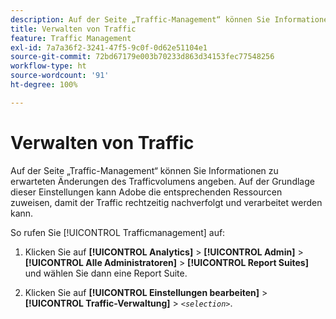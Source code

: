 ```yaml
---
description: Auf der Seite „Traffic-Management“ können Sie Informationen zu erwarteten Änderungen des Trafficvolumens angeben. Auf der Grundlage dieser Einstellungen kann Adobe die entsprechenden Ressourcen zuweisen, damit der Traffic rechtzeitig nachverfolgt und verarbeitet werden kann.
title: Verwalten von Traffic
feature: Traffic Management
exl-id: 7a7a36f2-3241-47f5-9c0f-0d62e51104e1
source-git-commit: 72bd67179e003b70233d863d34153fec77548256
workflow-type: ht
source-wordcount: '91'
ht-degree: 100%

---
```


# Verwalten von Traffic

Auf der Seite „Traffic-Management“ können Sie Informationen zu erwarteten Änderungen des Trafficvolumens angeben. Auf der Grundlage dieser Einstellungen kann Adobe die entsprechenden Ressourcen zuweisen, damit der Traffic rechtzeitig nachverfolgt und verarbeitet werden kann.

So rufen Sie [!UICONTROL Trafficmanagement] auf:

1. Klicken Sie auf **[!UICONTROL Analytics]** > **[!UICONTROL Admin]** > **[!UICONTROL Alle Administratoren]** > **[!UICONTROL Report Suites]** und wählen Sie dann eine Report Suite.

1. Klicken Sie auf **[!UICONTROL Einstellungen bearbeiten]** > **[!UICONTROL Traffic-Verwaltung]** > *`<selection>`*.
